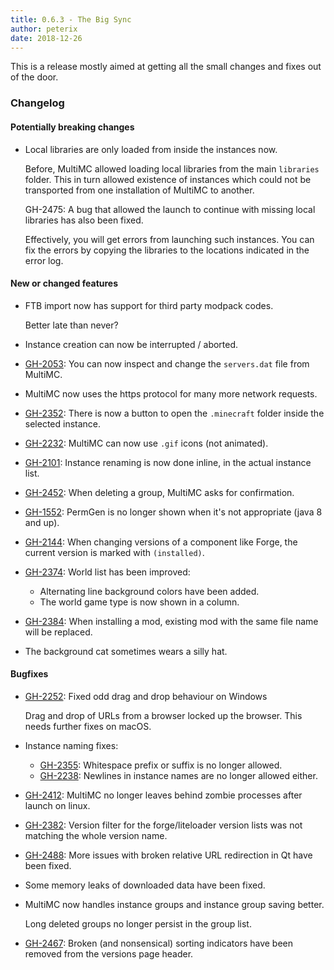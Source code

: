 ```yaml
---
title: 0.6.3 - The Big Sync
author: peterix
date: 2018-12-26
---
```


This is a release mostly aimed at getting all the small changes and fixes out of the door.

### Changelog

#### Potentially breaking changes

- Local libraries are only loaded from inside the instances now.

    Before, MultiMC allowed loading local libraries from the main `libraries` folder.
    This in turn allowed existence of instances which could not be transported from one installation of MultiMC to another.

    GH-2475: A bug that allowed the launch to continue with missing local libraries has also been fixed.

    Effectively, you will get errors from launching such instances. You can fix the errors by copying the libraries to the locations indicated in the error log.

#### New or changed features

- FTB import now has support for third party modpack codes.

    Better late than never?

- Instance creation can now be interrupted / aborted.

- [GH-2053](https://github.com/MultiMC/Launcher/issues/2053): You can now inspect and change the `servers.dat` file from MultiMC.

- MultiMC now uses the https protocol for many more network requests.

- [GH-2352](https://github.com/MultiMC/Launcher/issues/2352): There is now a button to open the `.minecraft` folder inside the selected instance.

- [GH-2232](https://github.com/MultiMC/Launcher/issues/2232): MultiMC can now use `.gif` icons (not animated).

- [GH-2101](https://github.com/MultiMC/Launcher/issues/2101): Instance renaming is now done inline, in the actual instance list.

- [GH-2452](https://github.com/MultiMC/Launcher/issues/2452): When deleting a group, MultiMC asks for confirmation.

- [GH-1552](https://github.com/MultiMC/Launcher/issues/1552): PermGen is no longer shown when it's not appropriate (java 8 and up).

- [GH-2144](https://github.com/MultiMC/Launcher/issues/2144): When changing versions of a component like Forge, the current version is marked with `(installed)`.

- [GH-2374](https://github.com/MultiMC/Launcher/issues/2374): World list has been improved:

    - Alternating line background colors have been added.
    - The world game type is now shown in a column.

- [GH-2384](https://github.com/MultiMC/Launcher/issues/2384): When installing a mod, existing mod with the same file name will be replaced.

- The background cat sometimes wears a silly hat.

#### Bugfixes

- [GH-2252](https://github.com/MultiMC/Launcher/issues/2252): Fixed odd drag and drop behaviour on Windows

    Drag and drop of URLs from a browser locked up the browser. This needs further fixes on macOS.

- Instance naming fixes:

    - [GH-2355](https://github.com/MultiMC/Launcher/issues/2355): Whitespace prefix or suffix is no longer allowed.
    - [GH-2238](https://github.com/MultiMC/Launcher/issues/2238): Newlines in instance names are no longer allowed either.

- [GH-2412](https://github.com/MultiMC/Launcher/issues/2412): MultiMC no longer leaves behind zombie processes after launch on linux.

- [GH-2382](https://github.com/MultiMC/Launcher/issues/2382): Version filter for the forge/liteloader version lists was not matching the whole version name.

- [GH-2488](https://github.com/MultiMC/Launcher/issues/2488): More issues with broken relative URL redirection in Qt have been fixed.

- Some memory leaks of downloaded data have been fixed.

- MultiMC now handles instance groups and instance group saving better.

    Long deleted groups no longer persist in the group list.

- [GH-2467](https://github.com/MultiMC/Launcher/issues/2467): Broken (and nonsensical) sorting indicators have been removed from the versions page header.

